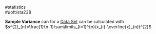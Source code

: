 #statistics  
#uoft/sta238 

**Sample Variance** can for a [Data Set](Data%20Set.md) can be calculated with $s^{2}_{n}=\frac{1}{n-1}\sum\limits_{i=1}^{n}(x_{i}-\overline{x}_{n})^{2}$